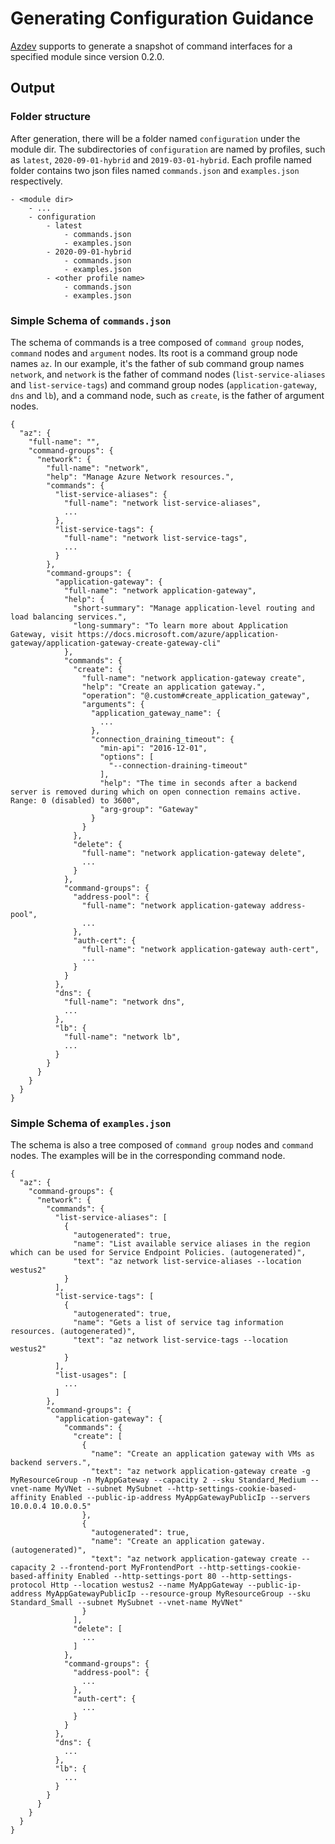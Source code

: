 # Generating Configuration Guidance

[Azdev](https://github.com/Azure/azure-cli-dev-tools) supports to generate a snapshot of command interfaces for a specified module since version 0.2.0.

## Output

### Folder structure
After generation, there will be a folder named `configuration` under the module dir. The subdirectories of `configuration` are named by profiles, such as `latest`, `2020-09-01-hybrid` and `2019-03-01-hybrid`.
Each profile named folder contains two json files named `commands.json` and `examples.json` respectively.

```
- <module dir>
    - ...
    - configuration
        - latest
            - commands.json
            - examples.json
        - 2020-09-01-hybrid
            - commands.json
            - examples.json
        - <other profile name>
            - commands.json
            - examples.json
```

### Simple Schema of `commands.json`

The schema of commands is a tree composed of `command group` nodes, `command` nodes and `argument` nodes.
Its root is a command group node names `az`. In our example, it's the father of sub command group names `network`,
and `network` is the father of command nodes (`list-service-aliases` and `list-service-tags`) and
command group nodes (`application-gateway`, `dns` and `lb`), and a command node, such as `create`, is the father of argument nodes.

```
{
  "az": {
    "full-name": "",
    "command-groups": {
      "network": {
        "full-name": "network",
        "help": "Manage Azure Network resources.",
        "commands": {
          "list-service-aliases": {
            "full-name": "network list-service-aliases",
            ...
          },
          "list-service-tags": {
            "full-name": "network list-service-tags",
            ...
          }
        },
        "command-groups": {
          "application-gateway": {
            "full-name": "network application-gateway",
            "help": {
              "short-summary": "Manage application-level routing and load balancing services.",
              "long-summary": "To learn more about Application Gateway, visit https://docs.microsoft.com/azure/application-gateway/application-gateway-create-gateway-cli"
            },
            "commands": {
              "create": {
                "full-name": "network application-gateway create",
                "help": "Create an application gateway.",
                "operation": "@.custom#create_application_gateway",
                "arguments": {
                  "application_gateway_name": {
                    ...
                  },
                  "connection_draining_timeout": {
                    "min-api": "2016-12-01",
                    "options": [
                      "--connection-draining-timeout"
                    ],
                    "help": "The time in seconds after a backend server is removed during which on open connection remains active. Range: 0 (disabled) to 3600",
                    "arg-group": "Gateway"
                  }
                }
              },
              "delete": {
                "full-name": "network application-gateway delete",
                ...
              }
            },
            "command-groups": {
              "address-pool": {
                "full-name": "network application-gateway address-pool",
                ...
              },
              "auth-cert": {
                "full-name": "network application-gateway auth-cert",
                ...
              }
            }
          },
          "dns": {
            "full-name": "network dns",
            ...
          },
          "lb": {
            "full-name": "network lb",
            ...
          }
        }
      }
    }
  }
}
```

### Simple Schema of `examples.json`

The schema is also a tree composed of `command group` nodes and `command` nodes. The examples will be in the corresponding command node.

```
{
  "az": {
    "command-groups": {
      "network": {
        "commands": {
          "list-service-aliases": [
            {
              "autogenerated": true,
              "name": "List available service aliases in the region which can be used for Service Endpoint Policies. (autogenerated)",
              "text": "az network list-service-aliases --location westus2"
            }
          ],
          "list-service-tags": [
            {
              "autogenerated": true,
              "name": "Gets a list of service tag information resources. (autogenerated)",
              "text": "az network list-service-tags --location westus2"
            }
          ],
          "list-usages": [
            ...
          ]
        },
        "command-groups": {
          "application-gateway": {
            "commands": {
              "create": [
                {
                  "name": "Create an application gateway with VMs as backend servers.",
                  "text": "az network application-gateway create -g MyResourceGroup -n MyAppGateway --capacity 2 --sku Standard_Medium --vnet-name MyVNet --subnet MySubnet --http-settings-cookie-based-affinity Enabled --public-ip-address MyAppGatewayPublicIp --servers 10.0.0.4 10.0.0.5"
                },
                {
                  "autogenerated": true,
                  "name": "Create an application gateway. (autogenerated)",
                  "text": "az network application-gateway create --capacity 2 --frontend-port MyFrontendPort --http-settings-cookie-based-affinity Enabled --http-settings-port 80 --http-settings-protocol Http --location westus2 --name MyAppGateway --public-ip-address MyAppGatewayPublicIp --resource-group MyResourceGroup --sku Standard_Small --subnet MySubnet --vnet-name MyVNet"
                }
              ],
              "delete": [
                ...
              ]
            },
            "command-groups": {
              "address-pool": {
                ...
              },
              "auth-cert": {
                ...
              }
            }
          },
          "dns": {
            ...
          },
          "lb": {
            ...
          }
        }
      }
    }
  }
}
```


